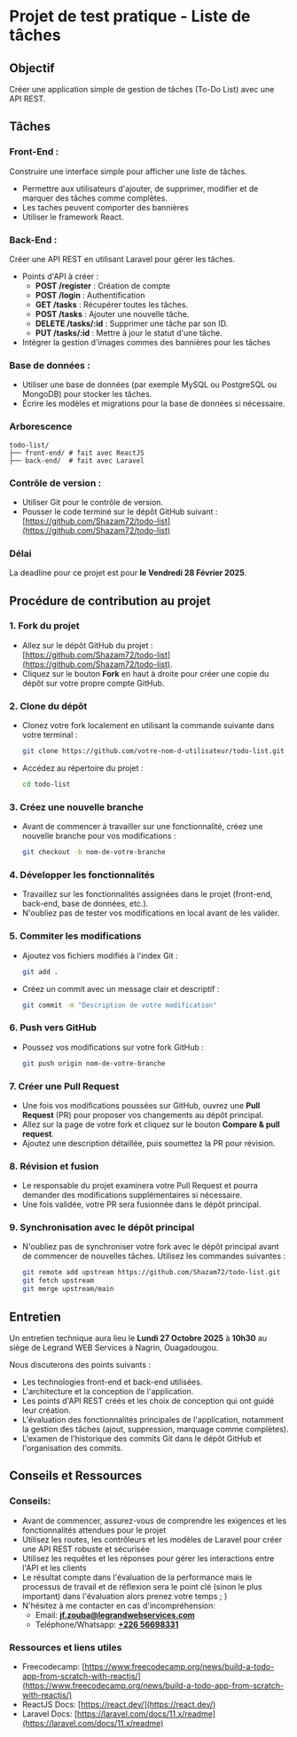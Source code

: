 # Projet de test pratique - Liste de tâches

## Objectif
Créer une application simple de gestion de tâches (To-Do List) avec une API REST.

## Tâches

### Front-End :
Construire une interface simple pour afficher une liste de tâches.
  - Permettre aux utilisateurs d'ajouter, de supprimer, modifier et de marquer des tâches comme complètes.
  - Les taches peuvent comporter des bannières
  - Utiliser le framework React.

### Back-End :
Créer une API REST en utilisant Laravel pour gérer les tâches.
  - Points d'API à créer :
    - **POST /register** : Création de compte
    - **POST /login** : Authentification
    - **GET /tasks** : Récupérer toutes les tâches.
    - **POST /tasks** : Ajouter une nouvelle tâche.
    - **DELETE /tasks/:id** : Supprimer une tâche par son ID.
    - **PUT /tasks/:id** : Mettre à jour le statut d'une tâche.
  - Intégrer la gestion d'images commes des bannières pour les tâches
  
### Base de données :
  - Utiliser une base de données (par exemple MySQL ou PostgreSQL ou MongoDB) pour stocker les tâches.
  - Écrire les modèles et migrations pour la base de données si nécessaire.

### Arborescence
  ```
  todo-list/
  ├── front-end/ # fait avec ReactJS
  ├── back-end/  # fait avec Laravel
  ```

### Contrôle de version :
  - Utiliser Git pour le contrôle de version.
  - Pousser le code terminé sur le dépôt GitHub suivant :
    [https://github.com/Shazam72/todo-list](https://github.com/Shazam72/todo-list)

### Délai
La deadline pour ce projet est pour **le Vendredi 28 Février 2025**.

## Procédure de contribution au projet

### 1. Fork du projet
  - Allez sur le dépôt GitHub du projet : [https://github.com/Shazam72/todo-list](https://github.com/Shazam72/todo-list).
  - Cliquez sur le bouton **Fork** en haut à droite pour créer une copie du dépôt sur votre propre compte GitHub.

### 2. Clone du dépôt
  - Clonez votre fork localement en utilisant la commande suivante dans votre terminal :
    ```bash
    git clone https://github.com/votre-nom-d-utilisateur/todo-list.git
    ```
  - Accédez au répertoire du projet :
    ```bash
    cd todo-list
    ```

### 3. Créez une nouvelle branche
  - Avant de commencer à travailler sur une fonctionnalité, créez une nouvelle branche pour vos modifications :
    ```bash
    git checkout -b nom-de-votre-branche
    ```

### 4. Développer les fonctionnalités
  - Travaillez sur les fonctionnalités assignées dans le projet (front-end, back-end, base de données, etc.).
  - N'oubliez pas de tester vos modifications en local avant de les valider.

### 5. Commiter les modifications
  - Ajoutez vos fichiers modifiés à l'index Git :
    ```bash
    git add .
    ```
  - Créez un commit avec un message clair et descriptif :
    ```bash
    git commit -m "Description de votre modification"
    ```

### 6. Push vers GitHub
  - Poussez vos modifications sur votre fork GitHub :
    ```bash
    git push origin nom-de-votre-branche
    ```

### 7. Créer une Pull Request
  - Une fois vos modifications poussées sur GitHub, ouvrez une **Pull Request** (PR) pour proposer vos changements au dépôt principal.
  - Allez sur la page de votre fork et cliquez sur le bouton **Compare & pull request**.
  - Ajoutez une description détaillée, puis soumettez la PR pour révision.

### 8. Révision et fusion
  - Le responsable du projet examinera votre Pull Request et pourra demander des modifications supplémentaires si nécessaire.
  - Une fois validée, votre PR sera fusionnée dans le dépôt principal.

### 9. Synchronisation avec le dépôt principal
  - N'oubliez pas de synchroniser votre fork avec le dépôt principal avant de commencer de nouvelles tâches. Utilisez les commandes suivantes :
    ```bash
    git remote add upstream https://github.com/Shazam72/todo-list.git
    git fetch upstream
    git merge upstream/main
    ```

## Entretien

Un entretien technique aura lieu le **Lundi 27 Octobre 2025** à **10h30** au siège de Legrand WEB Services à Nagrin, Ouagadougou.

Nous discuterons des points suivants :
  - Les technologies front-end et back-end utilisées.
  - L'architecture et la conception de l'application.
  - Les points d'API REST créés et les choix de conception qui ont guidé leur création.
  - L'évaluation des fonctionnalités principales de l'application, notamment la gestion des tâches (ajout, suppression, marquage comme complètes).
  - L'examen de l'historique des commits Git dans le dépôt GitHub et l'organisation des commits.

## Conseils et Ressources

### Conseils:

- Avant de commencer, assurez-vous de comprendre les exigences et les fonctionnalités attendues pour le projet
- Utilisez les routes, les contrôleurs et les modèles de Laravel pour créer une API REST robuste et sécurisée
- Utilisez les requêtes et les réponses pour gérer les interactions entre l'API et les clients
- Le résultat compte dans l'évaluation de la performance mais le processus de travail et de réflexion sera le point clé (sinon le plus important) dans l'évaluation alors prenez votre temps ; )
- N'hésitez à me contacter en cas d'incompréhension:
  - Email: **[jf.zouba@legrandwebservices.com](mailto:jf.zouba@legrandwebservices.com)**
  - Teléphone/Whatsapp: **[+226 56698331](tel:+22656698331)**

### Ressources et liens utiles

-  Freecodecamp: [https://www.freecodecamp.org/news/build-a-todo-app-from-scratch-with-reactjs/](https://www.freecodecamp.org/news/build-a-todo-app-from-scratch-with-reactjs/)
-  ReactJS Docs: [https://react.dev/](https://react.dev/)
-  Laravel Docs: [https://laravel.com/docs/11.x/readme](https://laravel.com/docs/11.x/readme)
